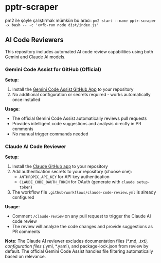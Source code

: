 # pptr-scraper

pm2 ile şöyle çalıştırmak mümkün bu aracı:
`pm2 start --name pptr-scraper -x bash -- -c 'xvfb-run node dist/index.js'`

## AI Code Reviewers

This repository includes automated AI code review capabilities using both Gemini and Claude AI models.

### Gemini Code Assist for GitHub (Official)

**Setup:**
1. Install the [Gemini Code Assist GitHub App](https://github.com/apps/gemini-code-assist) to your repository
2. No additional configuration or secrets required - works automatically once installed

**Usage:**
- The official Gemini Code Assist automatically reviews pull requests
- Provides intelligent code suggestions and analysis directly in PR comments
- No manual trigger commands needed

### Claude AI Code Reviewer

**Setup:**
1. Install the [Claude GitHub app](https://github.com/apps/claude) to your repository
2. Add authentication secrets to your repository (choose one):
   - `ANTHROPIC_API_KEY` for API key authentication
   - `CLAUDE_CODE_OAUTH_TOKEN` for OAuth (generate with `claude setup-token`)
3. The workflow file `.github/workflows/claude-code-review.yml` is already configured

**Usage:**
- Comment `/claude-review` on any pull request to trigger the Claude AI code review
- The review will analyze the code changes and provide suggestions as PR comments

**Note:** The Claude AI reviewer excludes documentation files (*.md, *.txt), configuration files (*.yml, *.yaml), and package-lock.json from review by default. The official Gemini Code Assist handles file filtering automatically based on relevance.
